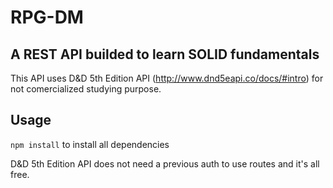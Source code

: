 # RPG-DM
## A REST API builded to learn SOLID fundamentals 
This API uses D&D 5th Edition API (http://www.dnd5eapi.co/docs/#intro) for not comercialized studying purpose.

## Usage
```npm install``` to install all dependencies

D&D 5th Edition API does not need a previous auth to use routes and it's all free.
